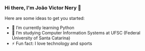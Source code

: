 ### Hi there, I'm João Victor Nery 👋

Here are some ideas to get you started:

- 🌱 I’m currently learning Python
- 👯 I’m studying Computer Information Systems at UFSC (Federal University of Santa Catarina)
- ⚡ Fun fact: I love technology and sports

